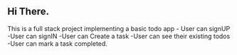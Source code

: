 ## Hi There. 
This is a full stack project implementing a basic todo app
    - User can signUP
    -User can signIN
    -User can Create a task
    -User can see their existing todos
    -User can mark a task completed.